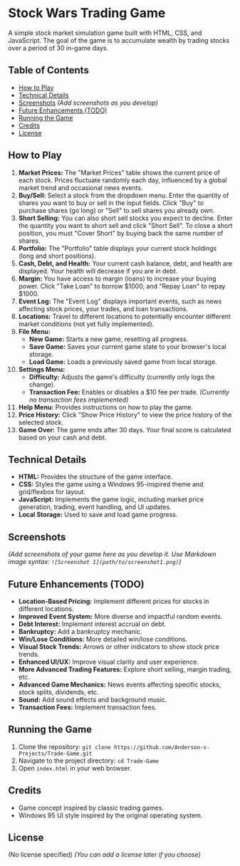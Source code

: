 # Stock Wars Trading Game

A simple stock market simulation game built with HTML, CSS, and JavaScript.  The goal of the game is to accumulate wealth by trading stocks over a period of 30 in-game days.

## Table of Contents

*   [How to Play](#how-to-play)
*   [Technical Details](#technical-details)
*   [Screenshots](#screenshots) *(Add screenshots as you develop)*
*   [Future Enhancements (TODO)](#future-enhancements-todo)
*   [Running the Game](#running-the-game)
*   [Credits](#credits)
*   [License](#license)

## How to Play

1.  **Market Prices:** The "Market Prices" table shows the current price of each stock.  Prices fluctuate randomly each day, influenced by a global market trend and occasional news events.
2.  **Buy/Sell:** Select a stock from the dropdown menu. Enter the quantity of shares you want to buy or sell in the input fields. Click "Buy" to purchase shares (go long) or "Sell" to sell shares you already own.
3.  **Short Selling:** You can also short sell stocks you expect to decline.  Enter the quantity you want to short sell and click "Short Sell".  To close a short position, you must "Cover Short" by buying back the same number of shares.
4.  **Portfolio:** The "Portfolio" table displays your current stock holdings (long and short positions).
5.  **Cash, Debt, and Health:** Your current cash balance, debt, and health are displayed. Your health will decrease if you are in debt.
6.  **Margin:** You have access to margin (loans) to increase your buying power. Click "Take Loan" to borrow $1000, and "Repay Loan" to repay $1000.
7.  **Event Log:** The "Event Log" displays important events, such as news affecting stock prices, your trades, and loan transactions.
8.  **Locations:** Travel to different locations to potentially encounter different market conditions (not yet fully implemented).
9.  **File Menu:**
    *   **New Game:** Starts a new game, resetting all progress.
    *   **Save Game:** Saves your current game state to your browser's local storage.
    *   **Load Game:** Loads a previously saved game from local storage.
10. **Settings Menu:**
    *   **Difficulty:** Adjusts the game's difficulty (currently only logs the change).
    *   **Transaction Fee:** Enables or disables a $10 fee per trade. *(Currently no transaction fees implemented)*
11. **Help Menu:** Provides instructions on how to play the game.
12. **Price History:** Click "Show Price History" to view the price history of the selected stock.
13. **Game Over:** The game ends after 30 days. Your final score is calculated based on your cash and debt.

## Technical Details

*   **HTML:** Provides the structure of the game interface.
*   **CSS:** Styles the game using a Windows 95-inspired theme and grid/flexbox for layout.
*   **JavaScript:** Implements the game logic, including market price generation, trading, event handling, and UI updates.
*   **Local Storage:** Used to save and load game progress.

## Screenshots

*(Add screenshots of your game here as you develop it.  Use Markdown image syntax: `![Screenshot 1](path/to/screenshot1.png)`)*

## Future Enhancements (TODO)

*   **Location-Based Pricing:** Implement different prices for stocks in different locations.
*   **Improved Event System:** More diverse and impactful random events.
*   **Debt Interest:** Implement interest accrual on debt.
*   **Bankruptcy:** Add a bankruptcy mechanic.
*   **Win/Lose Conditions:** More detailed win/lose conditions.
*   **Visual Stock Trends:** Arrows or other indicators to show stock price trends.
*   **Enhanced UI/UX:** Improve visual clarity and user experience.
*   **More Advanced Trading Features:** Explore short selling, margin trading, etc.
*   **Advanced Game Mechanics:** News events affecting specific stocks, stock splits, dividends, etc.
*   **Sound:** Add sound effects and background music.
*   **Transaction Fees:** Implement transaction fees.

## Running the Game

1.  Clone the repository: `git clone https://github.com/Anderson-s-Projects/Trade-Game.git`
2.  Navigate to the project directory: `cd Trade-Game`
3.  Open `index.html` in your web browser.

## Credits

*   Game concept inspired by classic trading games.
*   Windows 95 UI style inspired by the original operating system.

## License

(No license specified) *(You can add a license later if you choose)*
